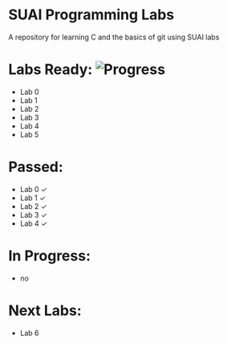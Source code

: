 # SUAI Programming Labs

A repository for learning C and the basics of git using SUAI labs

# Labs Ready: ![Progress](https://progress-bar.dev/6/?scale=7&suffix=%20%2F%207)

* Lab 0
* Lab 1
* Lab 2
* Lab 3
* Lab 4
* Lab 5

# Passed:

* Lab 0 ✓
* Lab 1 ✓
* Lab 2 ✓
* Lab 3 ✓
* Lab 4 ✓

# In Progress:

* no

# Next Labs:

* Lab 6
